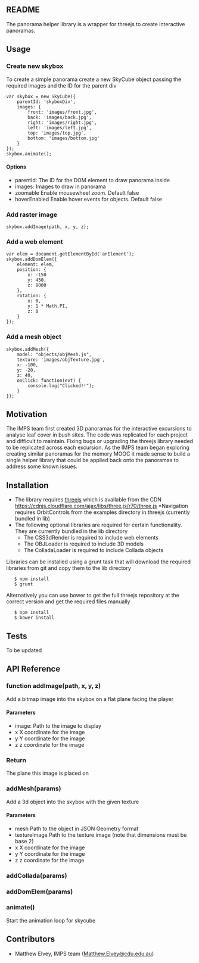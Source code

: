 ## README

The panorama helper library is a wrapper for threejs to create interactive panoramas. 

## Usage

### Create new skybox
To create a simple panorama create a new SkyCube object passing the required images and the ID for the parent div
````
var skybox = new SkyCube({
	parentId: 'skyboxDiv',
	images: {
		front: 'images/front.jpg',
		back: 'images/back.jpg',
		right: 'images/right.jpg',
		left: 'images/left.jpg',
		top: 'images/top.jpg',
		bottom: 'images/bottom.jpg'
	}
});
skybox.animate();
````
#### Options
* parentId: The ID for the DOM element to draw panorama inside
* images: Images to draw in panorama
* zoomable Enable mousewheel zoom. Default false
* hoverEnabled Enable hover events for objects. Default false

### Add raster image
````
skybox.addImage(path, x, y, z);
````

### Add a web element
````
var elem = document.getElementById('anElement');
skybox.addDomElem({
    element: elem,
    position: {
        x: -150
        y: 450,
        z: 8000
    },
    rotation: {
        x: 0,
        y: 1 * Math.PI,
        z: 0
    }
});
````

### Add a mesh object
````
skybox.addMesh({
    model: "objects/objMesh.js",
    texture: 'images/objTexture.jpg',
    x: -100,
    y: -20,
    z: 40,
    onClick: function(evt) {
        console.log("Clicked!!");
    }
});
````

## Motivation

The IMPS team first created 3D panoramas for the interactive excursions to analyse leaf cover in bush sites. The code was replicated for each project and difficult to maintain. Fixing bugs or upgrading the threejs library needed to be replicated across each excursion. As the IMPS team began exploring creating similar panoramas for the memory MOOC it made sense to build a single helper library that could be applied back onto the panoramas to address some known issues. 

## Installation

* The library requires [threejs](https://github.com/mrdoob/three.js/) which is available from the CDN https://cdnjs.cloudflare.com/ajax/libs/three.js/r70/three.js
*Navigation requires OrbitControls from the examples directory in threejs (currently bundled in lib)
* The following optional libraries are required for certain functionality. They are currently bundled in the lib directory
    * The CSS3dRender is required to include web elements
    * The OBJLoader is required to include 3D models
    * The ColladaLoader is required to include Collada objects

Libraries can be installed using a grunt task that will download the required libraries from git and copy them to the lib directory
```
   $ npm install
   $ grunt
```
Alternatively you can use bower to get the full threejs repository at the correct version and get the required files manually
```
   $ npm install
   $ bower install
```

## Tests

To be updated

## API Reference

### function addImage(path, x, y, z)
Add a bitmap image into the skybox on a flat plane facing the player
#### Parameters
* image: Path to the image to display 
* x X coordinate for the image
* y Y coordinate for the image
* z z coordinate for the image
### Return
The plane this image is placed on

### addMesh(params)
Add a 3d object into the skybox with the given texture
#### Parameters
* mesh Path to the object in JSON Geometry format
* textureImage Path to the texture image (note that dimensions must be base 2)
* x X coordinate for the image
* y Y coordinate for the image
* z z coordinate for the image

### addCollada(params)

### addDomElem(params)


### animate()
Start the animation loop for skycube


## Contributors

* Matthew Elvey, IMPS team (Matthew.Elvey@cdu.edu.au)

